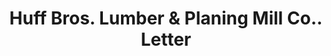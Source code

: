 ---
doi: 10.7916/D82N6D7K
date_other: '1899'
date_other_textual: '1899'
form: correspondence
genre:
- Letters (correspondence)
name:
- Huff Bros. Lumber & Planing Mill Co.
object_in_context_url: https://biggert.cul.columbia.edu/items/view/ave_biggert_00260
subject_hierarchical_geographic:
- Decatur, Illinois, United States
subject_name:
- Huff Bros. Lumber & Planing Mill Co.
title: Huff Bros. Lumber & Planing Mill Co.. Letter
sort_title: Huff Bros. Lumber & Planing Mill Co.. Letter
call_number: ave_biggert_00260
coordinates:
- 39.84142222222223,-88.95588055555555
pid: ave_biggert_00260
identifiers: ave_biggert_00260
thumbnail: https://derivativo-3.library.columbia.edu/iiif/2/ldpd:344233/full/!256,256/0/native.jpg
permalink: "/items/ave_biggert_00260/"
layout: iiif-image-page
---